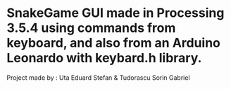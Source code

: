 # SnakeGame GUI made in Processing 3.5.4 using commands from keyboard, and also from an Arduino Leonardo with keybard.h library.
Project made by : Uta Eduard Stefan & Tudorascu Sorin Gabriel
